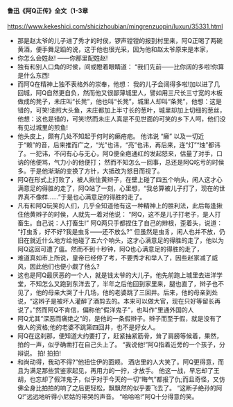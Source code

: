 #### 鲁迅《阿Q正传》全文（1-3章
https://www.kekeshici.com/shicizhoubian/mingrenzuopin/luxun/35331.html
- 那是赵太爷的儿子进了秀才的时侯，锣声镗镗的报到村里来，阿Q正喝了两碗黄酒，便手舞足蹈的说，这于他也很光采，因为他和赵太爷原来是本家，
- 你怎么会姓赵! ——你那里配姓赵!
- 独有和别人口角的时侯，间或瞪着眼睛道：
“我们先前——比你阔的多啦!你算是什么东西!
- 而阿Q在精神上独不表格外的崇奉，他想： 我的儿子会阔得多啦!加以进了几回城，阿Q自然更自负，然而他又很鄙薄城里人，譬如用三尺长三寸宽的木板做成的凳子，未庄叫“长凳”，他也叫“长凳”，城里人却叫“条凳”，他想：这是错的，可笑!油煎大头鱼，未庄都加上半寸长的葱叶，城里却加上切细的葱丝，他想：这也是错的，可笑!然而未庄人真是不见世面的可笑的乡下人呵，他们没有见过城里的煎鱼!
- 他头皮上，颇有几处不知起于何时的癞疮疤。
他讳说 “癞” 以及一切近于“赖”的音，后来推而广之，“光”也讳，“亮”也讳，再后来，连“灯”“烛”都讳了。一犯讳，不问有心与无心，阿Q便全疤通红的发起怒来，估量了对手，口讷的他便骂，气力小的他便打；
然而不知怎么一回事，总还是阿Q吃亏的时侯多。于是他渐渐的变换了方针，大抵改为怒目而视了。
- 阿Q在形式上打败了，被人揪住黄辫子，在壁上碰了四五个响头，闲人这才心满意足的得胜的走了，阿Q站了一刻，心里想，“我总算被儿子打了，现在的世界真不像样……”于是也心满意足的得胜的走了。
- 凡有和阿Q玩笑的人们，几乎全知道他有这一种精神上的胜利法，此后每逢揪住他黄辫子的时侯，人就先一着对他说：
“阿Q，这不是儿子打老子，是人打畜生。自己说：人打畜生!”
阿Q两只手都捏住了自己的辫根，歪着头，说道：
“打虫豸，好不好?我是虫豸——还不放么?”
但虽然是虫豸，闲人也并不放，仍旧在就近什么地方给他碰了五六个响头，这才心满意足的得胜的走了，他以为阿Q这回可遭了瘟。然而不到十秒钟，阿Q也心满意足的得胜的走了，
- 难道真如市上所说，皇帝已经停了考，不要秀才和举人了，因些赵家减了威风，因此他们也便小觑了他么?
- 这也是阿Q最厌恶的一个人，就是钱太爷的大儿子。他先前跑上城里去进洋学堂，不知怎么又跑到东洋去了，半年之后他回到家里来，腿也直了，辫子也不见了，他的母亲大哭了十几场，他的老婆跳了三回井。后来，他的母亲到处说，“这辫子是被坏人灌醉了酒剪去的。本来可以做大官，现在只好等留长再说了。”然而阿Q不肯信，偏称他“假洋鬼子”，也叫作“里通外国的人
- 阿Q尤其“深恶而痛绝之”的，是他的一条假辫子。辫子而至于假，就是没有了做人的资格;他的老婆不跳第四回井，也不是好女人。
- 阿Q在这刹那，便知道大约要打了，赶紧抽紧筋骨，耸了肩膀等候着，果然，拍的一声，似乎确凿打在自己头上了。
“我说他!”阿Q指着近旁的一个孩子，分辩说。
拍! 拍拍!
- 和尚动得，我动不得?”他扭住伊的面颊。
酒店里的人大笑了。阿Q更得意，而且为满足那些赏鉴家起见，再用力的一拧，才放手。
他这一战，早忘却了王胡，也忘却了假洋鬼子，似乎对于今天的一切“晦气”都报了仇;而且奇怪，又仿佛全身比拍拍的响了之后更轻松，飘飘然的似乎要飞去了。
“这断子绝孙的阿Q!”远远地听得小尼姑的带哭的声音。
“哈哈哈!”阿Q十分得意的笑。

